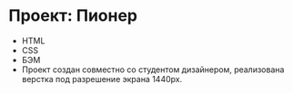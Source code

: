 # Проект: Пионер
* HTML
* CSS
* БЭМ
* Проект создан совместно со студентом дизайнером, реализована верстка под разрешение экрана 1440px.
